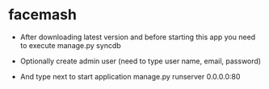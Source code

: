 facemash
========

* After downloading latest version and before starting this app you need to execute
    manage.py syncdb

* Optionally create admin user (need to type user name, email, password)


* And type next to start application
    manage.py runserver 0.0.0.0:80